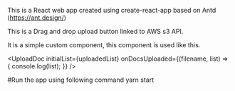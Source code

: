 This is a React web app created using create-react-app based on Antd (https://ant.design/)

This is a Drag and drop upload button linked to AWS s3 API.

It is a simple custom component, this component is used like this.

  <UploadDoc
    initialList={uploadedList}
    onDocsUploaded={(filename, list) => {
      console.log(list);
    }}
  />


#Run the app using following command
  yarn start

